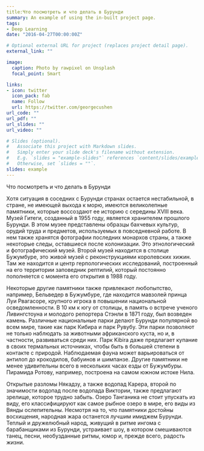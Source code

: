 ```yaml
---
title:Что посмотреть и что делать в Бурунди
summary: An example of using the in-built project page.
tags:
- Deep Learning
date: "2016-04-27T00:00:00Z"

# Optional external URL for project (replaces project detail page).
external_link: ""

image:
  caption: Photo by rawpixel on Unsplash
  focal_point: Smart

links:
- icon: twitter
  icon_pack: fab
  name: Follow
  url: https://twitter.com/georgecushen
url_code: ""
url_pdf: ""
url_slides: ""
url_video: ""

# Slides (optional).
#   Associate this project with Markdown slides.
#   Simply enter your slide deck's filename without extension.
#   E.g. `slides = "example-slides"` references `content/slides/example-slides.md`.
#   Otherwise, set `slides = ""`.
slides: example
---
```


Что посмотреть и что делать в Бурунди

Хотя ситуация в соседних с Бурунди странах остается нестабильной, в стране, не имеющей выхода к морю, имеются великолепные памятники, которые воссоздают ее историю с середины XVIII века. Музей Гитеги, созданный в 1955 году, является хранителем прошлого Бурунди. В этом музее представлены образцы бахчевых культур, орудий труда и предметов, используемых в повседневной работе. В нем также хранятся фотографии последних монархов страны, а также некоторые следы, оставшиеся после колонизации. Это этнологический и фотографический музей. Второй музей находится в столице Бужумбуре, это живой музей с реконструкциями королевских хижин. Там же находится и центр герпологических исследований, построенный на его территории заповедник рептилий, который постоянно пополняется с момента его открытия в 1988 году.

Некоторые другие памятники также привлекают любопытство, например, Бельведер в Бужумбуре, где находится мавзолей принца Луи Рвагасоре, крупного игрока в повышении национальной осведомленности. В 10 км к югу от столицы, в память о встрече ученого Ливингстоуна и молодого репортера Стэнли в 1871 году, был возведен камень. Различные национальные парки делают Бурунди популярной во всем мире, такие как парк Кибира и парк Рувубу. Эти парки позволяют не только наблюдать за животными африканского куста, но и, в частности, развиваться среди них. Парк Kibira даже предлагает купание в своих термальных источниках, чтобы быть в большей степени в контакте с природой. Наблюдаемая фауна может варьироваться от антилоп до крокодилов, бабуинов и шимпанзе. Другие памятники не менее удивительны всего в нескольких часах езды от Бужумбуры. Пирамида Ротову, например, построена на самом южном истоке Нила.

Открытые разломы Някадзу, а также водопад Карера, второй по значимости водопад после водопада Виктории, также предлагают зрелище, которое трудно забыть. Озеро Танганика не стоит упускать из виду, его классифицируют как самое рыбное озеро в мире, его виды из Вянды ослепительны. Несмотря на то, что памятники достойны восхищения, народная жара останется лучшим имиджем Бурунди. Теплый и дружелюбный народ, живущий в ритме ингома с барабанщиками из Бурунди, устраивает шоу, в котором смешиваются танец, песни, необузданные ритмы, юмор и, прежде всего, радость жизни.